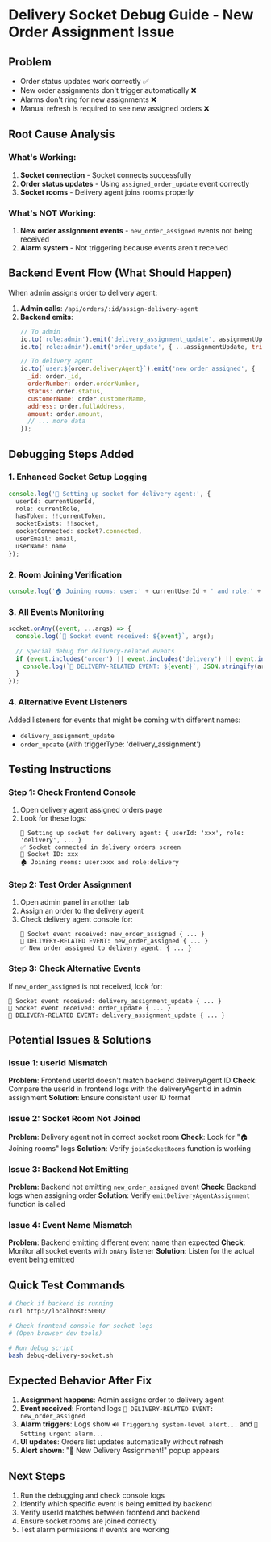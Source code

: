 # Delivery Socket Debug Guide - New Order Assignment Issue

## Problem
- Order status updates work correctly ✅
- New order assignments don't trigger automatically ❌
- Alarms don't ring for new assignments ❌
- Manual refresh is required to see new assigned orders ❌

## Root Cause Analysis

### What's Working:
1. **Socket connection** - Socket connects successfully
2. **Order status updates** - Using `assigned_order_update` event correctly
3. **Socket rooms** - Delivery agent joins rooms properly

### What's NOT Working:
1. **New order assignment events** - `new_order_assigned` events not being received
2. **Alarm system** - Not triggering because events aren't received

## Backend Event Flow (What Should Happen)

When admin assigns order to delivery agent:

1. **Admin calls**: `/api/orders/:id/assign-delivery-agent`
2. **Backend emits**:
   ```javascript
   // To admin
   io.to('role:admin').emit('delivery_assignment_update', assignmentUpdate);
   io.to('role:admin').emit('order_update', { ...assignmentUpdate, triggerType: 'delivery_assignment' });
   
   // To delivery agent
   io.to(`user:${order.deliveryAgent}`).emit('new_order_assigned', {
     _id: order._id,
     orderNumber: order.orderNumber,
     status: order.status,
     customerName: order.customerName,
     address: order.fullAddress,
     amount: order.amount,
     // ... more data
   });
   ```

## Debugging Steps Added

### 1. Enhanced Socket Setup Logging
```typescript
console.log('🔌 Setting up socket for delivery agent:', { 
  userId: currentUserId, 
  role: currentRole,
  hasToken: !!currentToken,
  socketExists: !!socket,
  socketConnected: socket?.connected,
  userEmail: email,
  userName: name
});
```

### 2. Room Joining Verification
```typescript
console.log('🏠 Joining rooms: user:' + currentUserId + ' and role:' + currentRole);
```

### 3. All Events Monitoring
```typescript
socket.onAny((event, ...args) => {
  console.log(`🔔 Socket event received: ${event}`, args);
  
  // Special debug for delivery-related events
  if (event.includes('order') || event.includes('delivery') || event.includes('assigned')) {
    console.log(`🎯 DELIVERY-RELATED EVENT: ${event}`, JSON.stringify(args, null, 2));
  }
});
```

### 4. Alternative Event Listeners
Added listeners for events that might be coming with different names:
- `delivery_assignment_update`
- `order_update` (with triggerType: 'delivery_assignment')

## Testing Instructions

### Step 1: Check Frontend Console
1. Open delivery agent assigned orders page
2. Look for these logs:
   ```
   🔌 Setting up socket for delivery agent: { userId: 'xxx', role: 'delivery', ... }
   ✅ Socket connected in delivery orders screen
   🔗 Socket ID: xxx
   🏠 Joining rooms: user:xxx and role:delivery
   ```

### Step 2: Test Order Assignment
1. Open admin panel in another tab
2. Assign an order to the delivery agent
3. Check delivery agent console for:
   ```
   🔔 Socket event received: new_order_assigned { ... }
   🎯 DELIVERY-RELATED EVENT: new_order_assigned { ... }
   ✅ New order assigned to delivery agent: { ... }
   ```

### Step 3: Check Alternative Events
If `new_order_assigned` is not received, look for:
```
🔔 Socket event received: delivery_assignment_update { ... }
🔔 Socket event received: order_update { ... }
🎯 DELIVERY-RELATED EVENT: delivery_assignment_update { ... }
```

## Potential Issues & Solutions

### Issue 1: userId Mismatch
**Problem**: Frontend userId doesn't match backend deliveryAgent ID
**Check**: Compare the userId in frontend logs with the deliveryAgentId in admin assignment
**Solution**: Ensure consistent user ID format

### Issue 2: Socket Room Not Joined
**Problem**: Delivery agent not in correct socket room
**Check**: Look for "🏠 Joining rooms" logs
**Solution**: Verify `joinSocketRooms` function is working

### Issue 3: Backend Not Emitting
**Problem**: Backend not emitting `new_order_assigned` event
**Check**: Backend logs when assigning order
**Solution**: Verify `emitDeliveryAgentAssignment` function is called

### Issue 4: Event Name Mismatch
**Problem**: Backend emitting different event name than expected
**Check**: Monitor all socket events with `onAny` listener
**Solution**: Listen for the actual event being emitted

## Quick Test Commands

```bash
# Check if backend is running
curl http://localhost:5000/

# Check frontend console for socket logs
# (Open browser dev tools)

# Run debug script
bash debug-delivery-socket.sh
```

## Expected Behavior After Fix

1. **Assignment happens**: Admin assigns order to delivery agent
2. **Event received**: Frontend logs `🎯 DELIVERY-RELATED EVENT: new_order_assigned`
3. **Alarm triggers**: Logs show `🔊 Triggering system-level alert...` and `📢 Setting urgent alarm...`
4. **UI updates**: Orders list updates automatically without refresh
5. **Alert shown**: "🍕 New Delivery Assignment!" popup appears

## Next Steps

1. Run the debugging and check console logs
2. Identify which specific event is being emitted by backend
3. Verify userId matches between frontend and backend
4. Ensure socket rooms are joined correctly
5. Test alarm permissions if events are working
